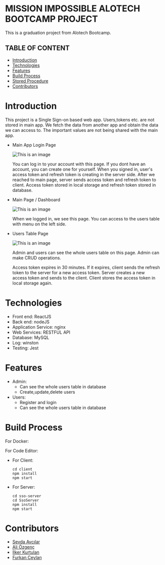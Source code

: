 # MISSION IMPOSSIBLE ALOTECH BOOTCAMP PROJECT

This is a graduation project from Alotech Bootcamp.

## TABLE OF CONTENT

- [Introduction](#introduction)
- [Technologies](#technologies)
- [Features](#features)
- [Build Process](#build-process)
- [Stored Procedure](#stored-procedure)
- [Contributors](#contributors)

# Introduction

This project is a Single Sign-on based web app. Users,tokens etc. are not stored in main app. We fetch the data from another app and obtain the data we can access to. The important values are not being shared with the main app.

- Main App Login Page

  ![This is an image](https://i.hizliresim.com/5fn7ihx.PNG)

  You can log in to your account with this page. If you dont have an account, you can create one for yourself. When you signed in, user's access token and refresh token is creating in the server side. After we reached to main page, server sends access token and refresh token to client. Access token stored in local storage and refresh token stored in database.

- Main Page / Dashboard

  ![This is an image](https://i.hizliresim.com/tkl3y9y.PNG)

  When we logged in, we see this page. You can access to the users table with menu on the left side.

- Users Table Page

  ![This is an image](https://i.hizliresim.com/tkl3y9y.PNG)

  Admin and users can see the whole users table on this page. Admin can make CRUD operations.

  Access token expires in 30 minutes. If it expires, client sends the refresh token to the server for a new access token. Server creates a new access token and sends to the client. Client stores the access token in local storage again.

# Technologies

- Front end: ReactJS
- Back end: nodeJS
- Application Service: nginx
- Web Services: RESTFUL API
- Database: MySQL
- Log: winston
- Testing: Jest

# Features

- Admin:
  - Can see the whole users table in database
  - Create,update,delete users
- Users:
  - Register and login
  - Can see the whole users table in database

# Build Process

For Docker:

For Code Editor:

- For Client:
  ```
  cd client
  npm install
  npm start
  ```
- For Server:
  ```
  cd sso-server
  cd SsoServer
  npm install
  npm start
  ```

# Contributors

- [Sevda Avcılar](https://github.com/sevdavc)
- [Ali Özgenç](https://github.com/ozgencDev)
- [İlker Kurtulan](https://github.com/ilkerkurtulan97)
- [Furkan Ceylan](https://github.com/furkan-ceylan)
